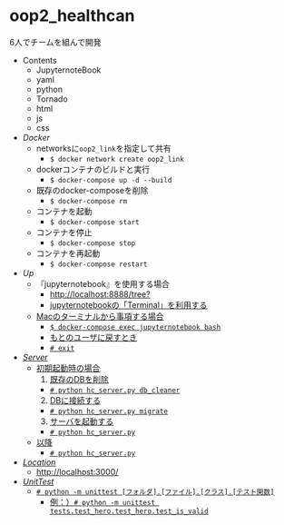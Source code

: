 # oop2_healthcan
6人でチームを組んで開発
- Contents
  - JupyternoteBook
  - yaml
  - python
  - Tornado
  - html
  - js
  - css
- _Docker_
  - networksに`oop2_link`を指定して共有 
    - `$ docker network create oop2_link`
  - dockerコンテナのビルドと実行
    - `$ docker-compose up -d --build`
  - 既存のdocker-composeを削除
    - `$ docker-compose rm`
  - コンテナを起動
    - `$ docker-compose start`
  - コンテナを停止
    - `$ docker-compose stop`
  - コンテナを再起動
    - `$ docker-compose restart`
- _Up_
  - 『jupyternotebook』を使用する場合
    - <u>http://localhost:8888/tree?<u>
    - jupyternotebookの「Terminal」を利用する
  - Macのターミナルから事項する場合
    - `$ docker-compose exec jupyternotebook bash`
    - もとのユーザに戻すとき
    - `# exit`
- _Server_
  - 初期起動時の場合
    1. 既存のDBを削除
      - `# python hc_server.py db_cleaner`
    2. DBに接続する
      - `# python hc_server.py migrate`
    3. サーバを起動する
      - `# python hc_server.py`
  - 以降
    - `# python hc_server.py`
- _Location_
  - <u>http://localhost:3000/</u>
- _UnitTest_
  - `# python -m unittest [フォルダ].[ファイル].[クラス].[テスト関数]`
    - 例：）`# python -m unittest tests.test_hero.test_hero.test_is_valid`

